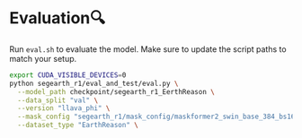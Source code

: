 # Evaluation🔍

Run `eval.sh` to evaluate the model. Make sure to update the script paths to match your setup.

```bash
export CUDA_VISIBLE_DEVICES=0
python segearth_r1/eval_and_test/eval.py \
  --model_path checkpoint/segearth_r1_EerthReason \
  --data_split "val" \
  --version "llava_phi" \
  --mask_config "segearth_r1/mask_config/maskformer2_swin_base_384_bs16_50ep.yaml" \
  --dataset_type "EarthReason" \
```
